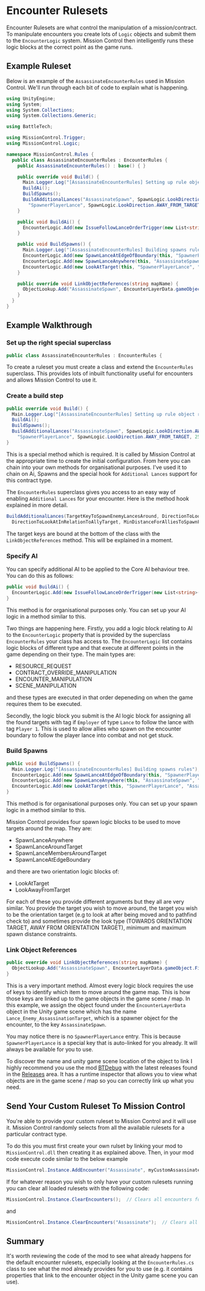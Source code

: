 # Encounter Rulesets

Encounter Rulesets are what control the manipulation of a mission/contract. To manipulate encounters you create lots of `Logic` objects and submit them to the `EncounterLogic` system. Mission Control then intelligently runs these logic blocks at the correct point as the game runs.

## Example Ruleset
Below is an example of the `AssassinateEncounterRules` used in Mission Control. We'll run through each bit of code to explain what is happening.
```csharp
using UnityEngine;
using System;
using System.Collections;
using System.Collections.Generic;

using BattleTech;

using MissionControl.Trigger;
using MissionControl.Logic;

namespace MissionControl.Rules {
  public class AssassinateEncounterRules : EncounterRules {
    public AssassinateEncounterRules() : base() { }

    public override void Build() {
      Main.Logger.Log("[AssassinateEncounterRules] Setting up rule object references");
      BuildAi();
      BuildSpawns();
      BuildAdditionalLances("AssassinateSpawn", SpawnLogic.LookDirection.AWAY_FROM_TARGET,
        "SpawnerPlayerLance", SpawnLogic.LookDirection.AWAY_FROM_TARGET, 25f, 100f);
    }

    public void BuildAi() {
      EncounterLogic.Add(new IssueFollowLanceOrderTrigger(new List<string>(){ "Employer" }, IssueAIOrderTo.ToLance, new List<string>() { "Player 1" }));
    }

    public void BuildSpawns() {
      Main.Logger.Log("[AssassinateEncounterRules] Building spawns rules");
      EncounterLogic.Add(new SpawnLanceAtEdgeOfBoundary(this, "SpawnerPlayerLance", "AssassinateSpawn"));
      EncounterLogic.Add(new SpawnLanceAnywhere(this, "AssassinateSpawn", "SpawnerPlayerLance", 400));
      EncounterLogic.Add(new LookAtTarget(this, "SpawnerPlayerLance", "AssassinateSpawn"));
    }

    public override void LinkObjectReferences(string mapName) {
      ObjectLookup.Add("AssassinateSpawn", EncounterLayerData.gameObject.FindRecursive("Lance_Enemy_AssassinationTarget"));
    }
  }
}
```

## Example Walkthrough

### Set up the right special superclass

```csharp
public class AssassinateEncounterRules : EncounterRules {
```

To create a ruleset you must create a class and extend the `EncounterRules` superclass. This provides lots of inbuilt functionality useful for encounters and allows Mission Control to use it.

### Create a build step

```csharp
public override void Build() {
  Main.Logger.Log("[AssassinateEncounterRules] Setting up rule object references");
  BuildAi();
  BuildSpawns();
  BuildAdditionalLances("AssassinateSpawn", SpawnLogic.LookDirection.AWAY_FROM_TARGET,
    "SpawnerPlayerLance", SpawnLogic.LookDirection.AWAY_FROM_TARGET, 25f, 100f);
}
```
This is a special method which is required. It is called by Mission Control at the appropriate time to create the initial configuration. From here you can chain into your own methods for organisational purposes. I've used it to chain on Ai, Spawns and the special hook for `Additional Lances` support for this contract type.

The `EncounterRules` superclass gives you access to an easy way of enabling `Additional Lances` for your encounter. Here is the method hook explained in more detail.

```csharp
BuildAdditionalLances(TargetKeyToSpawnEnemyLancesAround, DirectionToLookAtInRelationToEnemyTarget, TargetKeyToSpawnAllyLancesAround, 
  DirectionToLookAtInRelationToAllyTarget, MinDistanceForAlliesToSpawnFromAllyTarget, MaxistanceForAlliesToSpawnFromAllyTarget);
```

The target keys are bound at the bottom of the class with the `LinkObjectReferences` method. This will be explained in a moment.

### Specify AI

You can specify additional AI to be applied to the Core AI behaviour tree. You can do this as follows:

```csharp
public void BuildAi() {
  EncounterLogic.Add(new IssueFollowLanceOrderTrigger(new List<string>(){ "Employer" }, IssueAIOrderTo.ToLance, new List<string>() { "Player 1" }));
}
```

This method is for organisational purposes only. You can set up your AI logic in a method similar to this.

Two things are happening here. Firstly, you add a logic block relating to AI to the `EncounterLogic` property that is provided by the superclass `EncounterRules` your class has access to. The `EncounterLogic` list contains logic blocks of different type and that execute at different points in the game depending on their type. The main types are:

* RESOURCE_REQUEST
* CONTRACT_OVERRIDE_MANIPULATION
* ENCOUNTER_MANIPULATION
* SCENE_MANIPULATION

and these types are executed in that order depeneding on when the game requires them to be executed.

Secondly, the logic block you submit is the AI logic block for assigning all the found targets with tag if `Employer` of type `Lance` to follow the lance with tag `Player 1`. This is used to allow allies who spawn on the encounter boundary to follow the player lance into combat and not get stuck.

### Build Spawns

```csharp
public void BuildSpawns() {
  Main.Logger.Log("[AssassinateEncounterRules] Building spawns rules");
  EncounterLogic.Add(new SpawnLanceAtEdgeOfBoundary(this, "SpawnerPlayerLance", "AssassinateSpawn"));
  EncounterLogic.Add(new SpawnLanceAnywhere(this, "AssassinateSpawn", "SpawnerPlayerLance", 400));
  EncounterLogic.Add(new LookAtTarget(this, "SpawnerPlayerLance", "AssassinateSpawn"));
}
```

This method is for organisational purposes only. You can set up your spawn logic in a method similar to this.

Mission Control provides four spawn logic blocks to be used to move targets around the map. They are:

* SpawnLanceAnywhere
* SpawnLanceAroundTarget
* SpawnLanceMembersAroundTarget
* SpawnLanceAtEdgeBoundary

and there are two orientation logic blocks of:

* LookAtTarget
* LookAwayFromTarget

For each of these you provide different arguments but they all are very similar. You provide the target you wish to move around, the target you wish to be the orientation target (e.g to look at after being moved and to pathfind check to) and sometimes provide the look type (TOWARDS ORIENTATION TARGET, AWAY FROM ORIENTATION TARGET), minimum and maximum spawn distance constraints.

### Link Object References

```csharp
public override void LinkObjectReferences(string mapName) {
  ObjectLookup.Add("AssassinateSpawn", EncounterLayerData.gameObject.FindRecursive("Lance_Enemy_AssassinationTarget"));
}
```

This is a very important method. Almost every logic block requires the use of keys to identify which item to move around the game map. This is how those keys are linked up to the game objects in the game scene / map. In this example, we assign the object found under the `EncounterLayerData` object in the Unity game scene which has the name `Lance_Enemy_AssassinationTarget`, which is a spawner object for the encounter, to the key `AssassinateSpawn`.

You may notice there is no `SpawnerPlayerLance` entry. This is because `SpawnerPlayerLance` is a special key that is auto-linked for you already. It will always be available for you to use.

To discover the name and unity game scene location of the object to link I highly recommend you use the mod [BTDebug](https://github.com/CWolfs/BTDebug) with the latest releases found in the [Releases](https://github.com/CWolfs/BTDebug/releases) area. It has a runtime inspector that allows you to view what objects are in the game scene / map so you can correctly link up what you need.

## Send Your Custom Ruleset To Mission Control

You're able to provide your custom ruleset to Mission Control and it will use it. Mission Control randomly selects from all the available rulesets for a particular contract type.

To do this you must first create your own rulset by linking your mod to `MissionControl.dll` then creating it as explained above. Then, in your mod code execute code similar to the below example

```csharp
MissionControl.Instance.AddEncounter("Assassinate", myCustomAssassinateRuleset);  // Add a custom assassinate ruleset
```

If for whatever reason you wish to only have your custom rulesets running you can clear all loaded rulesets with the following code:

```csharp
MissionControl.Instance.ClearEncounters();  // Clears all encounters for all contract types
```

and

```csharp
MissionControl.Instance.ClearEncounters("Assassinate");  // Clears all encounters for only the 'Assassinate' contract type
```

## Summary

It's worth reviewing the code of the mod to see what already happens for the default encounter rulesets, especially looking at the `EncounterRules.cs` class to see what the mod already provides for you to use (e.g. it contains properties that link to the encounter object in the Unity game scene you can use).